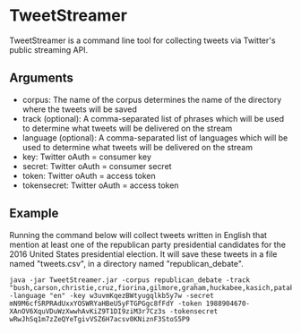 # TweetStreamer

TweetStreamer is a command line tool for collecting tweets via Twitter's public streaming API.

## Arguments

- corpus: The name of the corpus determines the name of the directory where the tweets will be saved
- track (optional): A comma-separated list of phrases which will be used to determine what tweets will be delivered on the stream
- language (optional): A comma-separated list of languages which will be used to determine what tweets will be delivered on the stream
- key: Twitter oAuth = consumer key
- secret: Twitter oAuth = consumer secret
- token: Twitter oAuth = access token
- tokensecret: Twitter oAuth = access token

## Example

Running the command below will collect tweets written in English that mention at least one of the republican party presidential candidates for the 2016 United States presidential election. It will save these tweets in a file named "tweets.csv", in a directory named "republican_debate".

```
java -jar TweetStreamer.jar -corpus republican_debate -track "bush,carson,christie,cruz,fiorina,gilmore,graham,huckabee,kasich,pataki,paul,rubio,santorum,trump" -language "en" -key w3uvmKqezBWtyugqlkb5y7w -secret mN9M6cfSRPRAdUxxYOSWRYaHBeU5yFTGPGgc8fFdY -token 1988904670-XAnOV6XquVDuWzXwwhAvKiZ9T1DI9ziM3r7Cz3s -tokensecret wRwJhSq1m7zZeQYeTgivVSZ6H7acsv0KNiznF3StoS5P9
```
